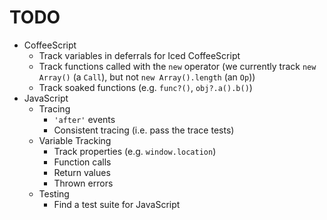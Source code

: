 # TODO

* CoffeeScript
    * Track variables in deferrals for Iced CoffeeScript
    * Track functions called with the `new` operator (we currently track `new Array()` (a `Call`), but not `new Array().length` (an `Op`))
    * Track soaked functions (e.g. `func?()`, `obj?.a().b()`)
* JavaScript
    * Tracing
        * `'after'` events
        * Consistent tracing (i.e. pass the trace tests)
    * Variable Tracking
        * Track properties (e.g. `window.location`)
        * Function calls
        * Return values
        * Thrown errors
    * Testing
        * Find a test suite for JavaScript

